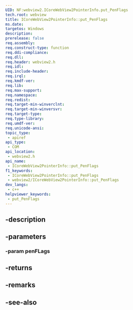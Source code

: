```yaml
---
UID: NF:webview2.ICoreWebView2PointerInfo.put_PenFlags
tech.root: webview
title: ICoreWebView2PointerInfo::put_PenFlags
ms.date: 
targetos: Windows
description: 
prerelease: false
req.assembly: 
req.construct-type: function
req.ddi-compliance: 
req.dll: 
req.header: webview2.h
req.idl: 
req.include-header: 
req.irql: 
req.kmdf-ver: 
req.lib: 
req.max-support: 
req.namespace: 
req.redist: 
req.target-min-winverclnt: 
req.target-min-winversvr: 
req.target-type: 
req.type-library: 
req.umdf-ver: 
req.unicode-ansi: 
topic_type:
 - apiref
api_type:
 - COM
api_location:
 - webview2.h
api_name:
 - ICoreWebView2PointerInfo::put_PenFlags
f1_keywords:
 - ICoreWebView2PointerInfo::put_PenFlags
 - webview2/ICoreWebView2PointerInfo::put_PenFlags
dev_langs:
 - c++
helpviewer_keywords:
 - put_PenFlags
---
```


## -description

## -parameters

### -param penFLags

## -returns

## -remarks

## -see-also

